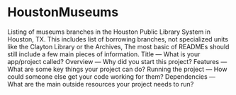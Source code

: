 # HoustonMuseums
Listing of museums branches in the Houston Public Library System in Houston, TX.  This includes list of borrowing branches, not specialized units like the Clayton Library or the Archives,
The most basic of READMEs should still include a few main pieces of information.
Title — What is your app/project called?
Overview — Why did you start this project?
Features — What are some key things your project can do?
Running the project — How could someone else get your code working for them?
Dependencies — What are the main outside resources your project needs to run?
